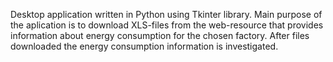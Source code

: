 Desktop application written in Python using Tkinter library. Main purpose of the aplication is to download XLS-files from the web-resource that provides information about energy consumption 
for the chosen factory. After files downloaded the energy consumption information is investigated.
